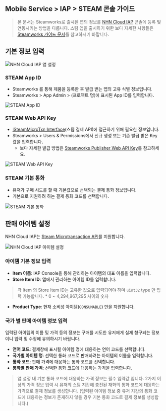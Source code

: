 ## Mobile Service > IAP > STEAM 콘솔 가이드

> 본 문서는 Steamworks로 출시된 앱의 정보를 [NHN Cloud IAP](https://docs.nhncloud.com/ko/Mobile%20Service/IAP/ko/Overview/) 콘솔에 등록 및 연동시키는 방법을 다룹니다.
> 스팀 앱을 출시하기 위한 보다 자세한 사항들은 [Steamworks 가이드 문서](https://partner.steamgames.com/doc/home)를 참고하시기 바랍니다.


## 기본 정보 입력


![NHN Cloud IAP 앱 설정](https://kr1-api-object-storage.nhncloudservice.com/v1/AUTH_2acdfabf4efe4efc8a04c00b348110c9/cdn_origin/prod_iap/console_steam/steam_console_app_01_kor.png)


### STEAM App ID

* Steamworks 를 통해 제품을 등록한 후 발급 받는 앱의 고유 식별 정보입니다.
* Steamworks > App Admin > (프로젝트 명)에 표시된 App ID를 입력합니다.

![STEAM App ID](https://kr1-api-object-storage.nhncloudservice.com/v1/AUTH_2acdfabf4efe4efc8a04c00b348110c9/cdn_origin/prod_iap/console_steam/steam_console_app_02_kor.png)


### STEAM Web API Key

* [ISteamMicroTxn Interface](https://partner.steamgames.com/doc/webapi/ISteamMicroTxn)(스팀 결제 API)에 접근하기 위해 필요한 정보입니다.
* Steamworks > Users & Permissions에서 신규 생성 또는 기존 발급 받은 Key 값을 입력합니다.
  * 보다 자세한 발급 방법은 [Steamworks Publisher Web API Key](https://partner.steamgames.com/doc/webapi_overview/auth)를 참고하세요.

![STEAM Web API Key](https://kr1-api-object-storage.nhncloudservice.com/v1/AUTH_2acdfabf4efe4efc8a04c00b348110c9/cdn_origin/prod_iap/console_steam/steam_console_app_03_kor.png)


### STEAM 기본 통화

* 유저가 구매 시도를 할 때 기본값으로 선택되는 결제 통화 정보입니다.
* 기본으로 지원하려 하는 결제 통화 코드를 선택합니다.

![STEAM 기본 통화](https://kr1-api-object-storage.nhncloudservice.com/v1/AUTH_2acdfabf4efe4efc8a04c00b348110c9/cdn_origin/prod_iap/console_steam/steam_console_app_04_kor.png)



## 판매 아이템 설정

NHN Cloud IAP는 [Steam Microtransaction API](https://partner.steamgames.com/doc/features/microtransactions)를 지원합니다.

![NHN Cloud IAP 아이템 설정](https://kr1-api-object-storage.nhncloudservice.com/v1/AUTH_2acdfabf4efe4efc8a04c00b348110c9/cdn_origin/prod_iap/console_steam/steam_console_app_05_kor.png)



### 아이템 기본 정보 입력

- **Item 이름**: IAP Console을 통해 관리하는 아이템의 대표 이름을 입력합니다.
- **Store Item ID**: 앱에서 관리하는 아이템 ID를 입력합니다.

> 각 Item 의 Store Item ID는 고유한 값으로 입력되어야 하며 `uint32` type 만 입력 가능합니다. 
> \* 0 ~ 4,294,967,295 사이의 숫자

- **Product Type**: 현재 소비성 아이템(`CONSUMABLE`) 만을 지원합니다.


### 국가 별 판매 아이템 정보 입력
입력된 아이템의 이름 및 가격 등의 정보는 구매를 시도한 유저에게 실제 청구되는 정보이니 입력 및 수정에 유의하시기 바랍니다.

- **언어 코드**: 결제창에 표시될 아이템 명에 대응하는 언어 코드를 선택합니다.
- **국가별 아이템 명**: 선택한 통화 코드로 판매하려는 아이템의 이름을 입력합니다.
- **통화 코드**: 판매 가격에 대응하는 통화 코드를 선택합니다.
- **통화별 판매 가격**: 선택한 통화 코드에 대응하는 가격을 입력합니다.


> 앱 설정 내 기본 통화 코드에 대응하는 가격 정보는 필수 입력값 입니다. 
> 2가지 이상의 가격 정보 입력 시 유저의 스팀 지갑에 충전된 재화의 통화 코드에 대응하는 가격으로 결제 정보를 생성합니다.
> (입력된 아이템 정보 중 유저 지갑의 통화 코드에 대응하는 정보가 존재하지 않을 경우 기본 통화 코드로 결제 정보를 생성합니다.) 